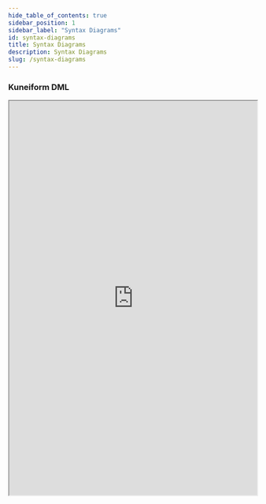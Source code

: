 ```yaml
---
hide_table_of_contents: true
sidebar_position: 1
sidebar_label: "Syntax Diagrams"
id: syntax-diagrams
title: Syntax Diagrams
description: Syntax Diagrams
slug: /syntax-diagrams
---
```


### Kuneiform DML

<iframe
  width="100%"
  height="800"
  src="https://kwilteam.github.io/sql-grammar/"
></iframe>
